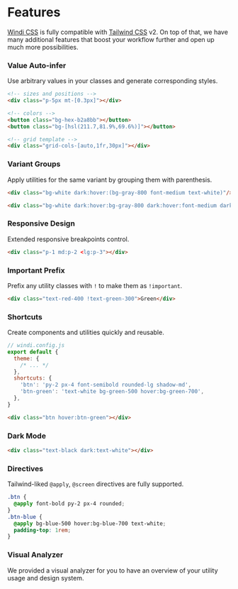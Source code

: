 [windi css]: https://github.com/windicss/windicss
[tailwind css]: https://tailwindcss.com/docs
[svelte]: /guide/svelte.html#additional-features-in-svelte-⚡%EF%B8%8F

# Features

[Windi CSS] is fully compatible with [Tailwind CSS] v2. On top of that, we have many additional features that boost your workflow further and open up much more possibilities.

### Value Auto-infer

Use arbitrary values in your classes and generate corresponding styles.

```html
<!-- sizes and positions -->
<div class="p-5px mt-[0.3px]"></div>

<!-- colors -->
<button class="bg-hex-b2a8bb"></button>
<button class="bg-[hsl(211.7,81.9%,69.6%)]"></button>

<!-- grid template -->
<div class="grid-cols-[auto,1fr,30px]"></div>
```

<LearnMore to="/features/value-auto-infer" />

### Variant Groups

Apply utilities for the same variant by grouping them with parenthesis.

```html
<div class="bg-white dark:hover:(bg-gray-800 font-medium text-white)"/>
```

```html
<div class="bg-white dark:hover:bg-gray-800 dark:hover:font-medium dark:hover:text-white"/>
```

<LearnMore to="/features/variant-groups" />

### Responsive Design

Extended responsive breakpoints control.

```html
<div class="p-1 md:p-2 <lg:p-3"></div>
```

<LearnMore to="/features/responsive-design" />

### Important Prefix

Prefix any utility classes with `!` to make them as `!important`.

```html
<div class="text-red-400 !text-green-300">Green</div>
```

<LearnMore to="/features/important-prefix" />

### Shortcuts

Create components and utilities quickly and reusable.

```js
// windi.config.js
export default {
  theme: {
    /* ... */
  },
  shortcuts: {
    'btn': 'py-2 px-4 font-semibold rounded-lg shadow-md',
    'btn-green': 'text-white bg-green-500 hover:bg-green-700',
  },
}
```

```html
<div class="btn hover:btn-green"></div>
```

<LearnMore to="/features/shortcuts" />


### Dark Mode

```html
<div class="text-black dark:text-white"></div>
```

<LearnMore to="/features/dark-mode" />

### Directives

Tailwind-liked `@apply`, `@screen` directives are fully supported.

```css
.btn {
  @apply font-bold py-2 px-4 rounded;
}
.btn-blue {
  @apply bg-blue-500 hover:bg-blue-700 text-white;
  padding-top: 1rem;
}
```

<LearnMore to="/features/directives" />

### Visual Analyzer

We provided a visual analyzer for you to have an overview of your utility usage and design system.

<LearnMore to="/tools/analyzer" />
